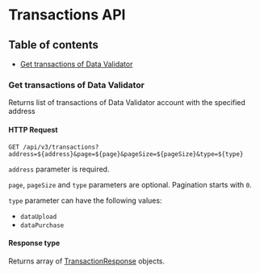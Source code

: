 # Transactions API

## Table of contents

- [Get transactions of Data Validator](#get-transactions-of-data-validator)

### Get transactions of Data Validator

Returns list of transactions of Data Validator account with the specified address

#### HTTP Request

````
GET /api/v3/transactions?address=${address}&page=${page}&pageSize=${pageSize}&type=${type}
````

`address` parameter is required.

`page`, `pageSize` and `type` parameters are optional. Pagination starts with `0`.

`type` parameter can have the following values: 

- `dataUpload`
- `dataPurchase`

#### Response type

Returns array of [TransactionResponse](https://github.com/Prometeus-Network/data-validator-node/blob/develop/backend/docs/api-types.md#transactionresponse)
 objects.

